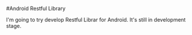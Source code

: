 #Android Restful Library

I'm going to try develop Restful Librar for Android. It's still in development stage.
